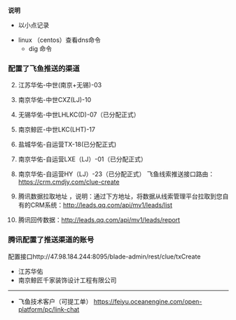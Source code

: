 **说明**
- 以小点记录

+ linux （centos）查看dns命令
	+ dig 命令

### 配置了飞鱼推送的渠道
2. 江苏华佑-中世(南京+无锡)-03
3. 南京华佑-中世CXZ(LJ)-10
4. 无锡华佑-中世LHLKC(D)-07（已分配正式）
5. 南京鲸匠-中世LKC(LHT)-17
6. 盐城华佑-自运营TX-18(已分配正式)
7. 南京华佑-自运营LXE（LJ）-01（已分配正式）
8. 南京华佑-自运营HY（LJ）-23（已分配正式）
飞鱼线索推送接口路由：https://crm.cmdjy.com/clue-create


2. 腾讯数据拉取地址 ，说明：通过下方地址，将数据从线索管理平台拉取到您自有的CRM系统：http://leads.qq.com/api/mv1/leads/list
3. 腾讯回传数据：http://leads.qq.com/api/mv1/leads/report
### 腾讯配置了推送渠道的账号
配置接口http://47.98.184.244:8095/blade-admin/rest/clue/txCreate 
- 江苏华佑
- 南京鲸匠千家装饰设计工程有限公司 


---
- 飞鱼技术客户（可提工单） https://feiyu.oceanengine.com/open-platform/pc/link-chat